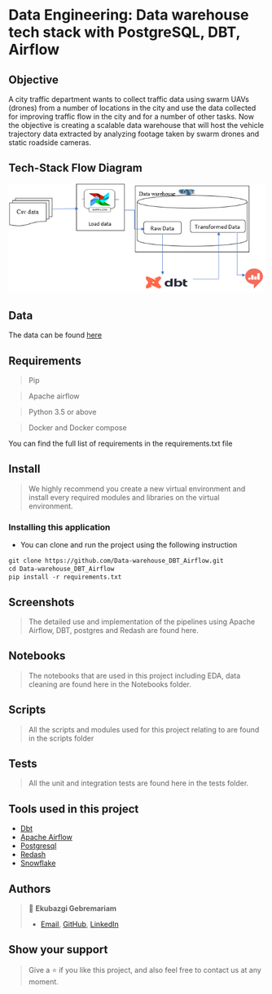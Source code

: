 # Data Engineering: Data warehouse tech stack with PostgreSQL, DBT, Airflow
## Objective 
A city traffic department wants to collect traffic data using swarm UAVs (drones) from a number of locations in the city and use the data collected for improving traffic flow in the city and for a number of other tasks. Now the objective is creating a scalable data warehouse that will host the vehicle trajectory data extracted by analyzing footage taken by swarm drones and static roadside cameras.

## Tech-Stack Flow Diagram
![](screenshots/workflow.png)

## Data
The data can be found [here](https://open-traffic.epfl.ch/index.php/downloads/#1599047632450-ebe509c8-1330)

## Requirements

> Pip

> Apache airflow

> Python 3.5 or above

> Docker and Docker compose

You can find the full list of requirements in the requirements.txt file

## Install

> We highly recommend you create a new virtual environment and install every required modules and libraries on the virtual environment.

### Installing this application

- You can clone and run the project using the following instruction 

```
git clone https://github.com/Data-warehouse_DBT_Airflow.git
cd Data-warehouse_DBT_Airflow
pip install -r requirements.txt
```

## Screenshots

> The detailed use and implementation of the pipelines using Apache Airflow, DBT, postgres and Redash are found here.

## Notebooks

> The notebooks that are used in this project including EDA, data cleaning are found here in the Notebooks folder.

## Scripts

> All the scripts and modules used for this project relating to are found in the scripts folder

## Tests

> All the unit and integration tests are found here in the tests folder.


## Tools used in this project
- [Dbt](https://docs.getdbt.com/docs/building-a-dbt-project/documentation)
- [Apache Airflow](https://airflow.apache.org/docs/apache-airflow/stable/howto/docker-compose/index.html)
- [Postgresql](https://www.guru99.com/download-install-postgresql.html) 
- [Redash](https://redash.io/)
- [Snowflake](https://docs.snowflake.com/en/)

## Authors

> 👤 **Ekubazgi Gebremariam**
>
> - [Email](mailto:axutec14@gmail.com), [GitHub](https://github.com/ekubay), [LinkedIn](https://www.linkedin.com/in/ekubay/)

## Show your support

> Give a ⭐ if you like this project, and also feel free to contact us at any moment.
